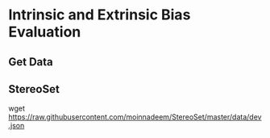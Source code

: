 # Intrinsic and Extrinsic Bias Evaluation

## Get Data
## StereoSet
wget https://raw.githubusercontent.com/moinnadeem/StereoSet/master/data/dev.json
